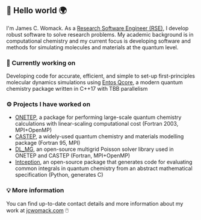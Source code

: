 ## :wave: Hello world :earth_africa:

I'm James C. Womack. As a [Research Software Engineer (RSE)](https://society-rse.org/), I develop robust software to solve research problems. My academic background is in computational chemistry and my current focus is developing software and methods for simulating molecules and materials at the quantum level.

### :wrench: Currently working on
Developing code for accurate, efficient, and simple to set-up first-principles molecular dynamics simulations using [Entos Qcore](https://www.entos.ai/), a modern quantum chemistry package written in C++17 with TBB parallelism

### :gear: Projects I have worked on
* [ONETEP](https://onetep.org/), a package for performing large-scale quantum chemistry calculations with linear-scaling computational cost (Fortran 2003, MPI+OpenMP)
* [CASTEP](http://www.castep.org/), a widely-used quantum chemistry and materials modelling package (Fortran 95, MPI)
* [DL_MG](http://dlmg.org), an open-source multigrid Poisson solver library used in ONETEP and CASTEP (Fortran, MPI+OpenMP)
* [Intception](http://intception.net), an open-source package that generates code for evaluating common integrals in quantum chemistry from an abstract mathematical specification (Python, generates C)

### :bulb: More information

You can find up-to-date contact details and more information about my work at [jcwomack.com](jcwomack.com) :computer_mouse:
